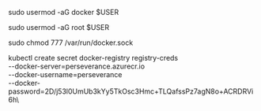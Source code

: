 sudo usermod -aG docker $USER

sudo usermod -aG root $USER

sudo chmod 777 /var/run/docker.sock


kubectl create secret docker-registry registry-creds \
  --docker-server=perseverance.azurecr.io \
  --docker-username=perseverance \
  --docker-password=2D/j53l0UmUb3kYy5TkOsc3Hmc+TLQafssPz7agN8o+ACRDRVi6h\

